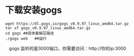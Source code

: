 # 下载安装gogs
    wget https://dl.gogs.io/gogs_v0.9.97_linux_amd64.tar.gz
    tar xf gogs_v0.9.97_linux_amd64.tar.gz
    cd gogs ##具体看解压路径
    ./gogs web   ##运行
    
    gogs 监听的是3000端口，你需要访问：http://你的ip:3000
